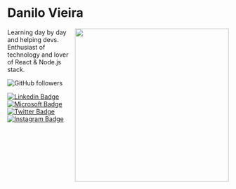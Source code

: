 # Danilo Vieira

<img align="right" src="https://ik.imagekit.io/danilovieira/undraw_hacker_mind_6y85_Zn1Vl8GZC.png" width="350"/>

Learning day by day and helping devs. Enthusiast of technology and lover of React & Node.js stack.

![GitHub followers](https://img.shields.io/github/followers/danilo-vieira?labelColor=8257e5&color=8257e5&logo=github&label=Followers&logoColor=white&style=flat-square)

[![Linkedin Badge](https://img.shields.io/badge/-Danilo%20Vieira-8257e5?style=flat-square&labelColor=8257e5&logo=linkedin&logoColor=white&link=https://www.linkedin.com/in/vieira-danilo/)](https://www.linkedin.com/in/vieira-danilo/)
[![Microsoft Badge](https://img.shields.io/badge/-danilo__strvieira@hotmail.com-8257e5?style=flat-square&labelColor=8257e5&logo=microsoft&logoColor=white&link=mailto:danilo_strvieira@hotmail.com)](mailto:danilo_strvieira@hotmail.com)
[![Twitter Badge](https://img.shields.io/badge/-@__danilovs-8257e5?style=flat-square&labelColor=8257e5&logo=twitter&logoColor=white&link=https://twitter.com/_danilovs)](https://twitter.com/_danilovs)
[![Instagram Badge](https://img.shields.io/badge/-@__danilovieira-8257e5?style=flat-square&labelColor=8257e5&logo=instagram&logoColor=white&link=https://www.instagram.com/_danilovieira/)](https://www.instagram.com/_danilovieira/)

<!--
**danilo-vieira/danilo-vieira** is a ✨ _special_ ✨ repository because its `README.md` (this file) appears on your GitHub profile.

- 😄 Pronouns: ...
- ⚡ Fun fact: ...
- 👯 I’m looking to collaborate on ...
- 🤔 I’m looking for help with ...
- 🔭 I’m currently working at ...
- 💬 Ask me about ...
- 📫 How to reach me: ...

